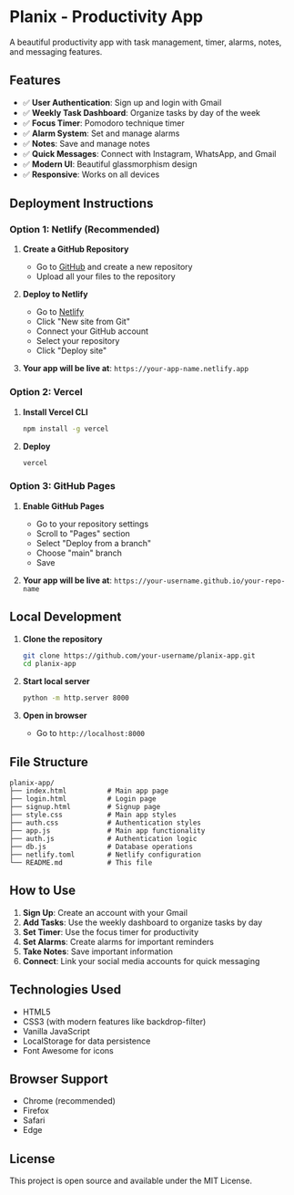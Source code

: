 # Planix - Productivity App

A beautiful productivity app with task management, timer, alarms, notes, and messaging features.

## Features

- ✅ **User Authentication**: Sign up and login with Gmail
- ✅ **Weekly Task Dashboard**: Organize tasks by day of the week
- ✅ **Focus Timer**: Pomodoro technique timer
- ✅ **Alarm System**: Set and manage alarms
- ✅ **Notes**: Save and manage notes
- ✅ **Quick Messages**: Connect with Instagram, WhatsApp, and Gmail
- ✅ **Modern UI**: Beautiful glassmorphism design
- ✅ **Responsive**: Works on all devices

## Deployment Instructions

### Option 1: Netlify (Recommended)

1. **Create a GitHub Repository**
   - Go to [GitHub](https://github.com) and create a new repository
   - Upload all your files to the repository

2. **Deploy to Netlify**
   - Go to [Netlify](https://netlify.com)
   - Click "New site from Git"
   - Connect your GitHub account
   - Select your repository
   - Click "Deploy site"

3. **Your app will be live at**: `https://your-app-name.netlify.app`

### Option 2: Vercel

1. **Install Vercel CLI**
   ```bash
   npm install -g vercel
   ```

2. **Deploy**
   ```bash
   vercel
   ```

### Option 3: GitHub Pages

1. **Enable GitHub Pages**
   - Go to your repository settings
   - Scroll to "Pages" section
   - Select "Deploy from a branch"
   - Choose "main" branch
   - Save

2. **Your app will be live at**: `https://your-username.github.io/your-repo-name`

## Local Development

1. **Clone the repository**
   ```bash
   git clone https://github.com/your-username/planix-app.git
   cd planix-app
   ```

2. **Start local server**
   ```bash
   python -m http.server 8000
   ```

3. **Open in browser**
   - Go to `http://localhost:8000`

## File Structure

```
planix-app/
├── index.html          # Main app page
├── login.html          # Login page
├── signup.html         # Signup page
├── style.css           # Main app styles
├── auth.css            # Authentication styles
├── app.js              # Main app functionality
├── auth.js             # Authentication logic
├── db.js               # Database operations
├── netlify.toml        # Netlify configuration
└── README.md           # This file
```

## How to Use

1. **Sign Up**: Create an account with your Gmail
2. **Add Tasks**: Use the weekly dashboard to organize tasks by day
3. **Set Timer**: Use the focus timer for productivity
4. **Set Alarms**: Create alarms for important reminders
5. **Take Notes**: Save important information
6. **Connect**: Link your social media accounts for quick messaging

## Technologies Used

- HTML5
- CSS3 (with modern features like backdrop-filter)
- Vanilla JavaScript
- LocalStorage for data persistence
- Font Awesome for icons

## Browser Support

- Chrome (recommended)
- Firefox
- Safari
- Edge

## License

This project is open source and available under the MIT License. 
